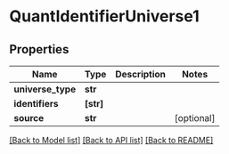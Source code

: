 # QuantIdentifierUniverse1


## Properties
Name | Type | Description | Notes
------------ | ------------- | ------------- | -------------
**universe_type** | **str** |  | 
**identifiers** | **[str]** |  | 
**source** | **str** |  | [optional] 

[[Back to Model list]](../README.md#documentation-for-models) [[Back to API list]](../README.md#documentation-for-api-endpoints) [[Back to README]](../README.md)


